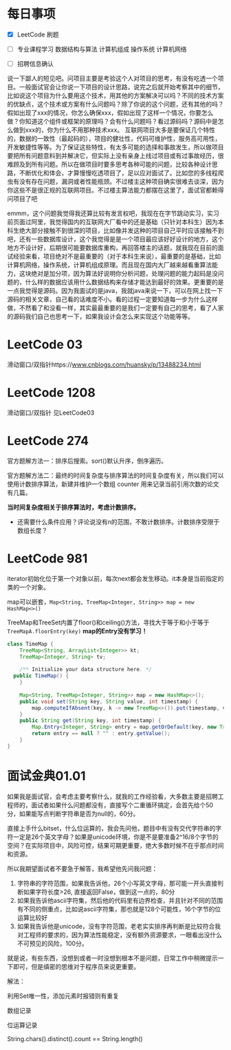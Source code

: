 # 每日事项

 - [x] LeetCode 刷题
 - [ ] 专业课程学习
		数据结构与算法
		计算机组成
		操作系统
		计算机网络
 - [ ] 招聘信息确认



说一下鄙人的短见吧。问项目主要是考验这个人对项目的思考，有没有吃透一个项目。一般面试官会让你说一下项目的设计思路，说完之后就开始考察其中的细节，比如说这个项目为什么要用这个技术，用其他的方案解决可以吗？不同的技术方案的优缺点，这个技术或方案有什么问题吗？除了你说的这个问题，还有其他的吗？假如出现了xxx的情况，你怎么确保xxx，假如出现了这样一个情况，你要怎么做？你知道这个组件或框架的原理吗？会有什么问题吗？看过源码吗？源码中是怎么做到xxx的，你为什么不用那种技术xxx。
互联网项目大多是要保证几个特性的，数据的一致性（最起码的），项目的健壮性，代码可维护性，服务高可用性，开发敏捷性等等。为了保证这些特性，有太多可能的选择和事故发生，所以做项目要把所有问题意料到并解决它，但实际上没有亲身上线过项目或有过事故经历，很难顾及到所有问题。所以在做项目时要多思考各种可能的问题，比较各种设计思路，不断优化和体会，才算慢慢吃透项目了，足以应对面试了。比如您的多线程爬虫有没有存在问题，漏洞或者性能瓶颈。不过楼主这种项目确实很难去谈深，因为你这些不是很正规的互联网项目。不过楼主算法能力都摆在这里了，面试官都赖得问项目了吧

emmm，这个问题我觉得我还算比较有发言权吧，我现在在字节跳动实习，实习前页面过阿里，我觉得国内的互联网大厂看中的还是基础（只针对本科生）因为本科生绝大部分接触不到很深的项目，比如像并发这种的项目自己平时应该接触不到吧，还有一些数据库设计，这个我觉得是是一个项目最应该好好设计的地方，这个地方不设计好，后期很可能要数据库重构，再回答楼主的话题，就我现在目前的面试经验来看，项目绝对不是最重要的（对于本科生来说），最重要的是基础，比如计算机网络，操作系统，计算机组成原理。而且现在国内大厂越来越看重算法能力，这块绝对是加分项，因为算法好说明你分析问题，处理问题的能力起码是没问题的，什么样的数据应该用什么数据结构来存储才能达到最好的效果。更重要的是一点我觉得是源码。因为我面试的是java，我就java来说一下，可以在网上找一下源码的相关文章，自己看的话难度不小。看的过程一定要知道每一步为什么这样做，不然看了和没看一样，其实最最重要的是我们一定要有自己的思考，看了人家的源码我们自己也思考一下，如果我设计会怎么来实现这个功能等等。

# LeetCode 03
滑动窗口/双指针https://www.cnblogs.com/huansky/p/13488234.html

# LeetCode 1208
滑动窗口/双指针
见LeetCode03


# LeetCode 274

官方题解方法一：排序后搜索。sort()默认升序，倒序遍历。

官方题解方法二：最终的时间复杂度与排序算法的时间复杂度有关，所以我们可以使用计数排序算法，新建并维护一个数组 counter 用来记录当前引用次数的论文有几篇。

**当时间复杂度相关于排序算法时，考虑计数排序。**
- 还需要什么条件应用？评论说没有n的范围，不敢计数排序。计数排序受限于数组长度？

# LeetCode 981
iterator初始化位于第一个对象以前，每次next都会发生移动。it本身是当前指定的类的一个对象。

map可以嵌套，```Map<String, TreeMap<Integer, String>> map = new HashMap<>()```

TreeMap和TreeSet内置了floor()和ceiling()方法，寻找大于等于和小于等于```TreeMapA.floorEntry(key)```
**map的Entry没有学习！**

```java
class TimeMap {  
    TreeMap<String, ArrayList<Integer>> kt;  
    TreeMap<Integer, String> tv;  
  
    /** Initialize your data structure here. */  
  public TimeMap() {  
    }  
  
    Map<String, TreeMap<Integer, String>> map = new HashMap<>();  
    public void set(String key, String value, int timestamp) {  
        map.computeIfAbsent(key, k -> new TreeMap<>()).put(timestamp, value);  
    }  
    public String get(String key, int timestamp) {  
        Map.Entry<Integer, String> entry = map.getOrDefault(key, new TreeMap<>()).floorEntry(timestamp);  
        return entry == null ? "" : entry.getValue();  
    }  
}
```

# 面试金典01.01

如果我是面试官，会考虑主要考察什么，就我的工作经验看，大多数主要是招聘工程师的，面试者如果什么问题都没有，直接写个二重循环搞定，会首先给个50分，如果能写点判断字符串是否为null的，60分。

直接上手什么bitset，什么位运算的，我会先问他，题目中有没有交代字符串的字符一定是26个英文字母？如果是unicode环境，你是不是要准备2^16/8个字节的空间？在实际项目中，风险可控，结果可期更重要，绝大多数时候不在乎那点时间和资源。

所以我期望面试者不要急于解答，我希望他先问我问题：

1. 字符串的字符范围，如果我告诉他，26个小写英文字母，那可能一开头直接判断如果字符长度>26, 直接返回False，做到这一点的，80分
2. 如果我告诉他ascii字符集，然后他的代码里有边界检查，并且针对不同的范围有不同的侧重点，比如说ascii字符集，那也就是128个可能性，16个字节的位运算比较好
3. 如果我告诉他是unicode，没有字符范围，老老实实排序再判断是比较符合我对工程师的要求的，因为算法性能稳定，没有额外资源要求，一眼看出没什么不可预见的风险，100分。

就是说，有些东西，没想到或者一时没想到根本不是问题，日常工作中稍微提示一下即可，但是缜密的思维对于程序员来说更重要。



解法：

利用Set唯一性，添加元素时报错则有重复

数组记录

位运算记录

String.chars().distinct().count == String.length()



